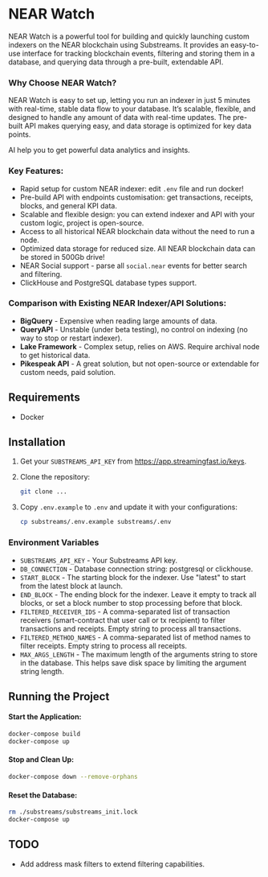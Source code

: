 # NEAR Watch

NEAR Watch is a powerful tool for building and quickly launching custom indexers on the NEAR blockchain using Substreams. 
It provides an easy-to-use interface for tracking blockchain events, filtering and storing them in a database, 
and querying data through a pre-built, extendable API.

### Why Choose NEAR Watch?

NEAR Watch is easy to set up, letting you run an indexer in just 5 minutes with real-time, stable data flow to your database. 
It’s scalable, flexible, and designed to handle any amount of data with real-time updates. 
The pre-built API makes querying easy, and data storage is optimized for key data points.

AI help you to get powerful data analytics and insights.

### Key Features:

- Rapid setup for custom NEAR indexer: edit `.env` file and run docker!
- Pre-build API with endpoints customisation: get transactions, receipts, blocks, and general KPI data.
- Scalable and flexible design: you can extend indexer and API with your custom logic, project is open-source.
- Access to all historical NEAR blockchain data without the need to run a node.
- Optimized data storage for reduced size. All NEAR blockchain data can be stored in 500Gb drive!
- NEAR Social support - parse all `social.near` events for better search and filtering.
- ClickHouse and PostgreSQL database types support.

### Comparison with Existing NEAR Indexer/API Solutions:

- **BigQuery** - Expensive when reading large amounts of data.
- **QueryAPI** - Unstable (under beta testing), no control on indexing (no way to stop or restart indexer).
- **Lake Framework** - Complex setup, relies on AWS. Require archival node to get historical data.
- **Pikespeak API** - A great solution, but not open-source or extendable for custom needs, paid solution.


## Requirements

- Docker

## Installation


1. Get your `SUBSTREAMS_API_KEY` from https://app.streamingfast.io/keys.

2. Clone the repository:

    ```bash
    git clone ...
    ```
3. Copy `.env.example` to `.env` and update it with your configurations:

    ```bash
    cp substreams/.env.example substreams/.env
    ```
   
### Environment Variables
- `SUBSTREAMS_API_KEY` - Your Substreams API key.
- `DB_CONNECTION` - Database connection string: postgresql or clickhouse.
- `START_BLOCK` - The starting block for the indexer. Use "latest" to start from the latest block at launch.
- `END_BLOCK` - The ending block for the indexer. Leave it empty to track all blocks, or set a block number to stop processing before that block.
- `FILTERED_RECEIVER_IDS` - A comma-separated list of transaction receivers (smart-contract that user call or tx recipient) to filter transactions and receipts. Empty string to process all transactions.
- `FILTERED_METHOD_NAMES` - A comma-separated list of method names to filter receipts. Empty string to process all receipts.
- `MAX_ARGS_LENGTH` - The maximum length of the arguments string to store in the database. This helps save disk space by limiting the argument string length.


## Running the Project

#### Start the Application:

```bash
docker-compose build
docker-compose up
```

#### Stop and Clean Up:

```bash
docker-compose down --remove-orphans
```

#### Reset the Database:

```bash
rm ./substreams/substreams_init.lock
docker-compose up
```

## TODO
- Add address mask filters to extend filtering capabilities.